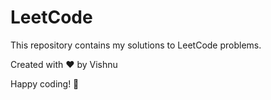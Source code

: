 # LeetCode

This repository contains my solutions to LeetCode problems.

Created with :heart: by Vishnu

 Happy coding! 🚀
